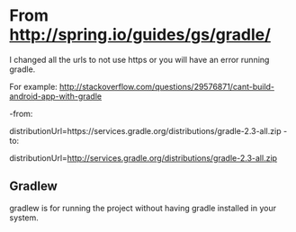 # From http://spring.io/guides/gs/gradle/

I changed all the urls to not use https or you will have an error running gradle.

For example:
http://stackoverflow.com/questions/29576871/cant-build-android-app-with-gradle

-from:

distributionUrl=https\://services.gradle.org/distributions/gradle-2.3-all.zip
-to:

distributionUrl=http://services.gradle.org/distributions/gradle-2.3-all.zip


## Gradlew
gradlew is for running the project without having gradle installed in your system.

